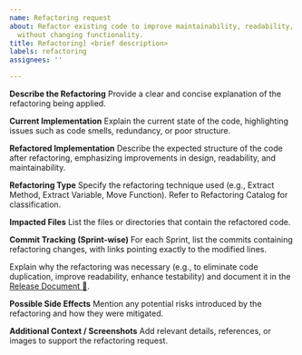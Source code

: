 ```yaml
---
name: Refactoring request
about: Refactor existing code to improve maintainability, readability, and performance
  without changing functionality.
title: Refactoring] <brief description>
labels: refactoring
assignees: ''

---
```


**Describe the Refactoring**
Provide a clear and concise explanation of the refactoring being applied.

**Current Implementation**
Explain the current state of the code, highlighting issues such as code smells, redundancy, or poor structure.

**Refactored Implementation**
Describe the expected structure of the code after refactoring, emphasizing improvements in design, readability, and maintainability.

**Refactoring Type**
Specify the refactoring technique used (e.g., Extract Method, Extract Variable, Move Function). Refer to Refactoring Catalog for classification.

**Impacted Files**
List the files or directories that contain the refactored code.

**Commit Tracking (Sprint-wise)**
For each Sprint, list the commits containing refactoring changes, with links pointing exactly to the modified lines.

Explain why the refactoring was necessary (e.g., to eliminate code duplication, improve readability, enhance testability) and document it in the [Release Document 🔗](https://docs.google.com/document/d/1_9NQ-K5CaHdXVjq6oBKjBIJURJ7MlZ6Ut8lBL1Gu5RE/edit?tab=t.0). 

**Possible Side Effects**
Mention any potential risks introduced by the refactoring and how they were mitigated.

**Additional Context / Screenshots**
Add relevant details, references, or images to support the refactoring request.
